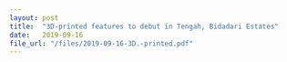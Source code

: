```yaml
---
layout: post
title:  "3D-printed features to debut in Tengah, Bidadari Estates"
date:   2019-09-16
file_url: "/files/2019-09-16-3D.-printed.pdf"
---
```

